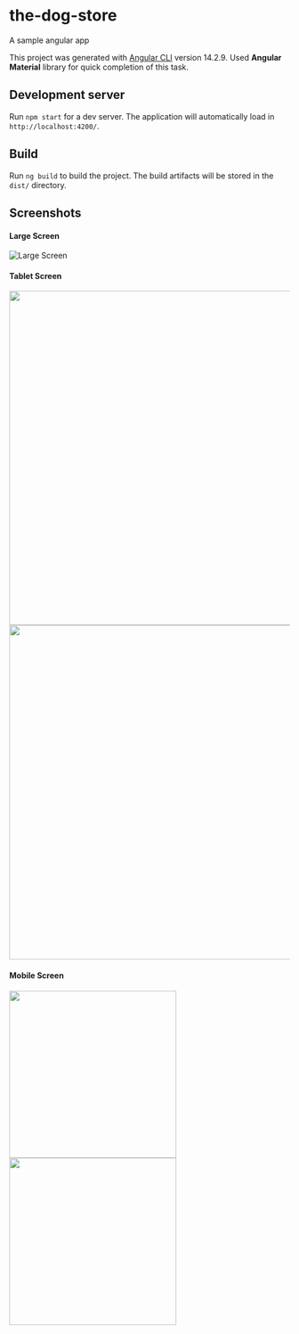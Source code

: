 # the-dog-store
A sample angular app


This project was generated with [Angular CLI](https://github.com/angular/angular-cli) version 14.2.9. Used **Angular Material** library for quick completion of this task.

## Development server

Run `npm start` for a dev server. The application will automatically load in `http://localhost:4200/`.

## Build
Run `ng build` to build the project. The build artifacts will be stored in the `dist/` directory.

## Screenshots
#### Large Screen
![Large Screen](https://user-images.githubusercontent.com/48716932/202540400-324679a1-e453-4b4e-b902-d6d44545d826.png)

#### Tablet Screen
<img src="https://user-images.githubusercontent.com/48716932/202539584-ffea1e66-c127-49d1-8a2b-c7a12b226ec0.png" width="600"><img src="https://user-images.githubusercontent.com/48716932/202539746-84651d6c-bdb7-4da3-a968-d3afd2021b45.png" width="600">

#### Mobile Screen
<img src="https://user-images.githubusercontent.com/48716932/202539258-4ede1db6-2e31-4618-b950-03c97456618b.png" width="300"><img src="https://user-images.githubusercontent.com/48716932/202539458-2a929edd-b365-4507-a892-3546f420cb52.png" width="300">
